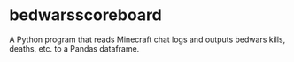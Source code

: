 # bedwarsscoreboard
A Python program that reads Minecraft chat logs and outputs bedwars kills, deaths, etc. to a Pandas dataframe.
